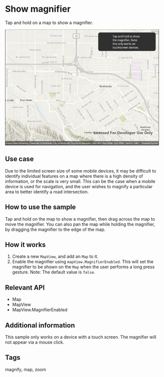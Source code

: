 # Show magnifier

Tap and hold on a map to show a magnifier.

![Image of show magnifier](showmagnifier.jpg)

## Use case

Due to the limited screen size of some mobile devices, it may be difficult to identify individual features on a map where there is a high density of information, or the scale is very small. This can be the case when a mobile device is used for navigation, and the user wishes to magnify a particular area to better identify a road intersection.

## How to use the sample

Tap and hold on the map to show a magnifier, then drag across the map to move the magnifier. You can also pan the map while holding the magnifier, by dragging the magnifier to the edge of the map.

## How it works

1. Create a new `MapView`, and add an `Map` to it.
2. Enable the magnifier using `mapView.MagnifierEnabled`. This will set the magnifier to be shown on the `Map` when the user performs a long press gesture. Note: The default value is `false`.

## Relevant API

* Map
* MapView
* MapView.MagnifierEnabled

## Additional information

This sample only works on a device with a touch screen. The magnifier will not appear via a mouse click.

## Tags

magnify, map, zoom
